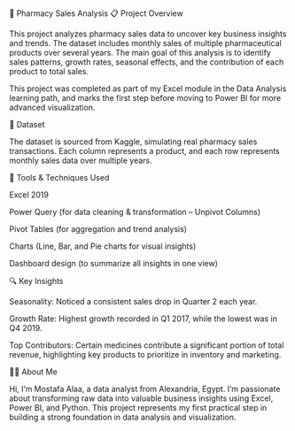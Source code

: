 🧠 Pharmacy Sales Analysis
📋 Project Overview

This project analyzes pharmacy sales data to uncover key business insights and trends.
The dataset includes monthly sales of multiple pharmaceutical products over several years.
The main goal of this analysis is to identify sales patterns, growth rates, seasonal effects, and the contribution of each product to total sales.

This project was completed as part of my Excel module in the Data Analysis learning path, and marks the first step before moving to Power BI for more advanced visualization.

💾 Dataset

The dataset is sourced from Kaggle, simulating real pharmacy sales transactions.
Each column represents a product, and each row represents monthly sales data over multiple years.

🧰 Tools & Techniques Used

Excel 2019

Power Query (for data cleaning & transformation – Unpivot Columns)

Pivot Tables (for aggregation and trend analysis)

Charts (Line, Bar, and Pie charts for visual insights)

Dashboard design (to summarize all insights in one view)

🔍 Key Insights

Seasonality: Noticed a consistent sales drop in Quarter 2 each year.

Growth Rate: Highest growth recorded in Q1 2017, while the lowest was in Q4 2019.

Top Contributors: Certain medicines contribute a significant portion of total revenue, highlighting key products to prioritize in inventory and marketing.

👨‍💻 About Me

Hi, I’m Mostafa Alaa, a data analyst from Alexandria, Egypt.
I’m passionate about transforming raw data into valuable business insights using Excel, Power BI, and Python.
This project represents my first practical step in building a strong foundation in data analysis and visualization.

